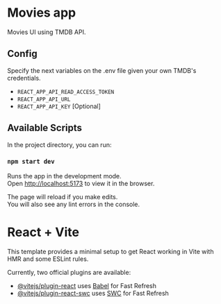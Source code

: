# Movies app

Movies UI using TMDB API.

## Config

Specify the next variables on the .env file given your own TMDB's credentials.

- `REACT_APP_API_READ_ACCESS_TOKEN`
- `REACT_APP_API_URL`
- `REACT_APP_API_KEY` [Optional]

## Available Scripts

In the project directory, you can run:

### `npm start dev`

Runs the app in the development mode.\
Open [http://localhost:5173](http://localhost:5173) to view it in the browser.

The page will reload if you make edits.\
You will also see any lint errors in the console.

# React + Vite

This template provides a minimal setup to get React working in Vite with HMR and some ESLint rules.

Currently, two official plugins are available:

- [@vitejs/plugin-react](https://github.com/vitejs/vite-plugin-react/blob/main/packages/plugin-react/README.md) uses [Babel](https://babeljs.io/) for Fast Refresh
- [@vitejs/plugin-react-swc](https://github.com/vitejs/vite-plugin-react-swc) uses [SWC](https://swc.rs/) for Fast Refresh

